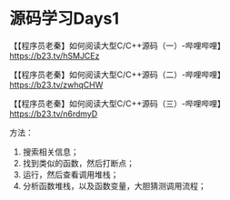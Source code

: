 # 源码学习Days1

【【程序员老秦】如何阅读大型C/C++源码（一）-哔哩哔哩】 https://b23.tv/hSMJCEz

【【程序员老秦】如何阅读大型C/C++源码（二）-哔哩哔哩】 https://b23.tv/zwhqCHW

【【程序员老秦】如何阅读大型C/C++源码（三）-哔哩哔哩】 https://b23.tv/n6rdmyD



方法：

1. 搜索相关信息；
2. 找到类似的函数，然后打断点；
3. 运行，然后查看调用堆栈；
4. 分析函数堆栈，以及函数变量，大胆猜测调用流程；



